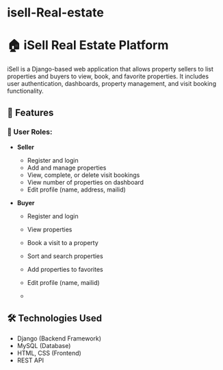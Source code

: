 # isell-Real-estate

# 🏠 iSell Real Estate Platform
iSell is a Django-based web application that allows property sellers to list properties and buyers to view, book, and favorite properties. It includes user authentication, dashboards, property management, and visit booking functionality.

## 🔧 Features

### 👤 User Roles:
- **Seller**
  - Register and login
  - Add and manage properties
  - View, complete, or delete visit bookings
  - View number of properties on dashboard
  - Edit profile (name, address, mailid)

- **Buyer**
  - Register and login
  - View properties
  - Book a visit to a property
  - Sort and search properties
  - Add properties to favorites
  - Edit profile (name, mailid)
 
  - 
## 🛠️ Technologies Used

- Django (Backend Framework)
- MySQL (Database)
- HTML, CSS (Frontend)
- REST API

